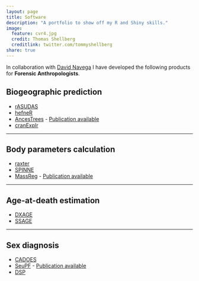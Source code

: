 ```yaml
---
layout: page
title: Software
description: "A portfolio to show off my R and Shiny skills."
image:
  feature: cvr4.jpg
  credit: Thomas Shellberg
  creditlink: twitter.com/tommyshellberg
share: true
---
```


In collaboration with <a href = "https://github.com/dsnavega/" target = "_blank">David Navega</a> I have developed the following products for **Forensic Anthropologists**.

## Biogeographic prediction

* <a href="osteomics.com/rASUDAS" target = "_blank">rASUDAS</a>
* <a href="osteomics.com/hefneR" target = "_blank">hefneR</a>
* <a href="osteomics.com/AncesTrees" target = "_blank">AncesTrees</a> - <a href = "https://www.ncbi.nlm.nih.gov/pubmed/25053239" target = "_blank">Publication available</a>
* <a href="osteomics.com/cranExplr" target = "_blank">cranExplr</a>

---

## Body parameters calculation

* <a href="osteomics.com/raxter" target = "_blank">raxter</a>
* <a href="osteomics.com/SPINNE" target = "_blank">SPINNE</a>
* <a href="osteomics.com/MassReg" target = "_blank">MassReg</a> - <a href = "http://onlinelibrary.wiley.com/doi/10.1002/ajpa.22979/abstract" target = "_blank">Publication available</a>

___

## Age-at-death estimation

* <a href="osteomics.com/DXAGE" target = "_blank">DXAGE</a>
* <a href="osteomics.com/SSAGE" target = "_blank">SSAGE</a>

___

## Sex diagnosis

* <a href="osteomics.com/CADOES" target = "_blank">CADOES</a>
* <a href="osteomics.com/SeuPF" target = "_blank">SeuPF</a> - <a href = "http://www.ncbi.nlm.nih.gov/pubmed/27373600" target = "_blank">Publication available</a>
* <a href="osteomics.com/DSP" target = "_blank">DSP</a>


